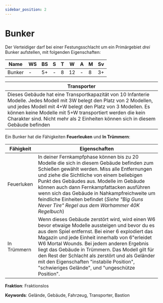 ```yaml
---
sidebar_position: 2
---
```


# Bunker

Der Verteidiger darf bei einer Festungsschlacht um ein Primärgebiet *drei* Bunker aufstellen, mit folgenden Eigenschaften:

|Name|WS|BS|S|T|W|A|M|Sv|
|---|---|---|---|---|---|---|---|---|
|Bunker|-|5+|-|8|12|-|8|3+|

|**Transporter**|
|---|
|Dieses Gebäude hat eine Transportkapazität von 10 Infanterie Modelle. Jedes Modell mit 3W belegt den Platz von 2 Modellen, und jedes Modell mit 4+W belegt den Platz von 3 Modellen. Es können keine Modelle mit 5+W transportiert werden die kein Charakter sind. Nicht mehr als 2 Einheiten können sich in diesem Gebäude befinden|

Ein Bunker hat die Fähigkeiten **Feuerleuken** und **In Trümmern**:

|Fähigkeit|Eigenschaften|
|---|---|
|Feuerluken|In deiner Fernkampfphase können bis zu 20 Modelle die sich in diesem Gebäude befinden zum Schießen gewählt werden. Miss alle Entfernungen und ziehe die Sichtliche von einem beliebigen Punkt des Gebäudes aus. Modelle im Gebäude können auch dann Fernkampfattacken ausführen wenn sich das Gebäude in Nahkampfreichweite um feindliche Einheiten befindet (_Siehe "Big Guns Never Tire" Regel aus dem Warhammer 40K Regelbuch_)|
|In Trümmern|Wenn dieses Gebäude zerstört wird, wird einen W6 bevor etwaige Modelle aussteigen und bevor du es aus dem Spiel entfernst. Bei einer 6 explodiert das Magazin und jede Einheit innerhalb von 6"erleidet W6 Mortal Wounds. Bei jedem anderen Ergebnis liegt das Gebäude in Trümmern. Das Modell gilt für den Rest der Schlacht als zerstört und als Geländer mit den Eigenschaften "instabile Position", "schwieriges Gelände", und "ungeschütze Position".|

**Fraktion**: Fraktionslos

**Keywords**: Gelände, Gebäude, Fahrzeug, Transporter, Bastion